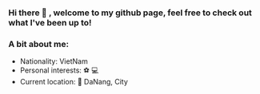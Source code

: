 ### Hi there 👋 , welcome to my github page, feel free to check out what I've been up to!

### A bit about me:

- Nationality: VietNam
- Personal interests: ⚽ 💻
- Current location: 📍 DaNang, City

<!--
**NguyenPhuocMinh/NguyenPhuocMinh** is a ✨ _special_ ✨ repository because its `README.md` (this file) appears on your GitHub profile.

Here are some ideas to get you started:

- 🔭 I’m currently working on ...
- 🌱 I’m currently learning ...
- 👯 I’m looking to collaborate on ...
- 🤔 I’m looking for help with ...
- 💬 Ask me about ...
- 📫 How to reach me: ...
- 😄 Pronouns: ...
- ⚡ Fun fact: ...
-->
